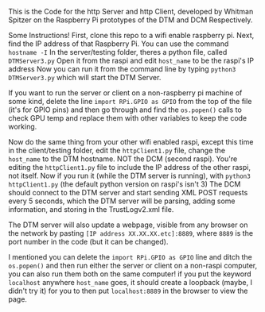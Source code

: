 This is the Code for the http Server and http Client, developed by Whitman Spitzer on the Raspberry Pi prototypes 
of the DTM and DCM Respectively. 

Some Instructions! 
First, clone this repo to a wifi enable raspberry pi.
Next, find the IP address of that Raspberry Pi. You can use the command `hostname -I`
In the server/testing folder, theres a python file, called `DTMServer3.py`
Open it from the raspi and edit `host_name` to be the raspi's IP address
Now you can run it from the command line by typing `python3 DTMServer3.py`
which will start the DTM Server. 

If you want to run the server or client on a non-raspberry pi machine of some kind, 
delete the line ```import RPi.GPIO as GPIO``` from the top of the file (it's for GPIO pins)
and then go through and find the ```os.popen()``` calls to check GPU temp and replace them with other variables 
to keep the code working.

Now do the same thing from your other wifi enabled raspi, except this time
in the client/testing folder, edit the `httpClient1.py` file,
change the  `host_name` to the DTM hostname. NOT the DCM (second raspi).
You're editing the `httpClient1.py` file to include the IP address of the other raspi, not itself.
Now if you run it (while the DTM server is running), with `python3 httpClient1.py` 
(the default python version on raspi's isn't 3)
The DCM should connect to the DTM server and start sending XML POST requests every 5 seconds, 
which the DTM server will be parsing, adding some information, and storing in the TrustLogv2.xml file.

The DTM server will also update a webpage, visible from any browser on the network by pasting
`[IP address XX.XX.XX.etc]:8889`, where `8889` is the port number in the code (but it can be changed).

I mentioned you can delete the ```import RPi.GPIO as GPIO``` line and ditch the `os.popen()` and then run either the 
server or client on a non-raspi computer, you can also run them both on the same computer! 
if you put the keyword `localhost` anywhere `host_name` goes, it should create a loopback (maybe, I didn't try it)
for you to then put ```localhost:8889``` in the browser to view the page. 
